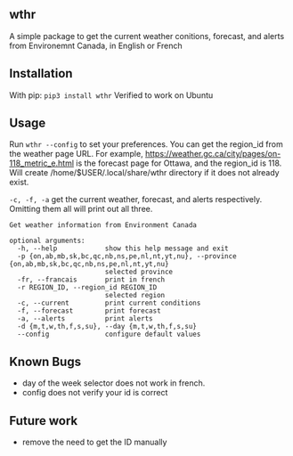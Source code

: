 wthr
--------

A simple package to get the current weather conitions, forecast, and alerts from Environemnt Canada, in English or French

## Installation

With pip:
```pip3 install wthr```
Verified to work on Ubuntu


## Usage
Run ```wthr --config``` to set your preferences. You can get the region_id from the weather page URL. For example, https://weather.gc.ca/city/pages/on-118_metric_e.html is the forecast page for Ottawa, and the region_id is 118. Will create /home/$USER/.local/share/wthr directory if it does not already exist.


```-c, -f, -a``` get the current weather, forecast, and alerts respectively. Omitting them all will print out all three.

```
Get weather information from Environment Canada

optional arguments:
  -h, --help            show this help message and exit
  -p {on,ab,mb,sk,bc,qc,nb,ns,pe,nl,nt,yt,nu}, --province {on,ab,mb,sk,bc,qc,nb,ns,pe,nl,nt,yt,nu}
                        selected province
  -fr, --francais       print in french
  -r REGION_ID, --region_id REGION_ID
                        selected region
  -c, --current         print current conditions
  -f, --forecast        print forecast
  -a, --alerts          print alerts
  -d {m,t,w,th,f,s,su}, --day {m,t,w,th,f,s,su}
  --config              configure default values
```

## Known Bugs
- day of the week selector does not work in french.
- config does not verify your id is correct

## Future work
- remove the need to get the ID manually
